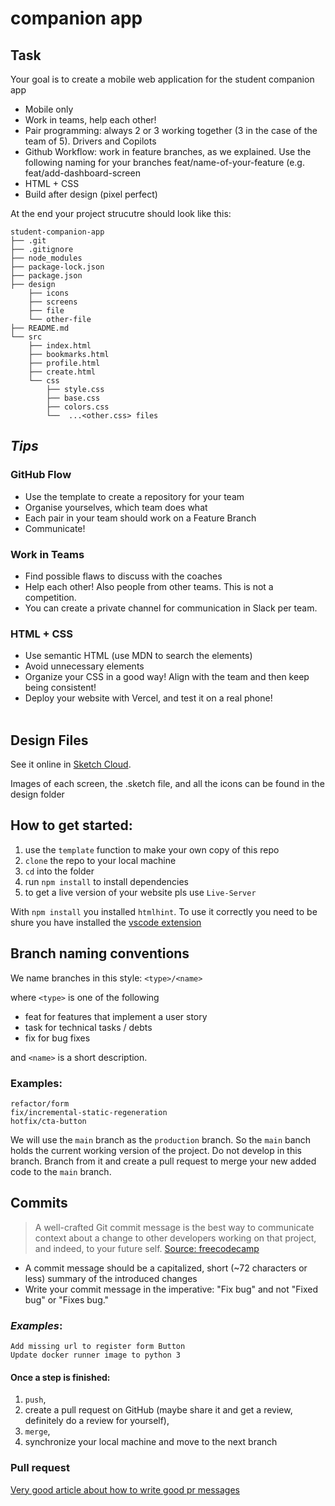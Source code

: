# companion app

## Task

Your goal is to create a mobile web application for the student companion app

- Mobile only
- Work in teams, help each other!
- Pair programming: always 2 or 3 working together (3 in the case of the team of 5). Drivers and Copilots
- Github Workflow: work in feature branches, as we explained. Use the following naming for your branches feat/name-of-your-feature (e.g. feat/add-dashboard-screen
- HTML + CSS
- Build after design (pixel perfect)

At the end your project strucutre should look like this:

```
student-companion-app
├── .git
├── .gitignore
├── node_modules
├── package-lock.json
├── package.json
├── design
    ├── icons
    ├── screens
    ├── file
    └── other-file
├── README.md
└── src
    ├── index.html
    ├── bookmarks.html
    ├── profile.html
    ├── create.html
    └── css
        ├── style.css
        ├── base.css
        ├── colors.css
        └──  ...<other.css> files
```

## _Tips_

### GitHub Flow

- Use the template to create a repository for your team
- Organise yourselves, which team does what
- Each pair in your team should work on a Feature Branch
- Communicate!

### Work in Teams

- Find possible flaws to discuss with the coaches
- Help each other! Also people from other teams. This is not a competition.
- You can create a private channel for communication in Slack per team.

### HTML + CSS

- Use semantic HTML (use MDN to search the elements)
- Avoid unnecessary elements
- Organize your CSS in a good way! Align with the team and then keep being consistent!
- Deploy your website with Vercel, and test it on a real phone!  
  <br>

## Design Files

See it online in [Sketch Cloud](https://www.sketch.com/s/4b6ce9a7-f7b8-4bd1-a5ac-f8a8a924be3e).

Images of each screen, the .sketch file, and all the icons can be found in the design folder

## How to get started:

1. use the `template` function to make your own copy of this repo
1. `clone` the repo to your local machine
1. `cd` into the folder
1. run `npm install` to install dependencies
1. to get a live version of your website pls use `Live-Server`

With `npm install` you installed `htmlhint`. To use it correctly you need to be shure you have installed the [vscode extension](https://marketplace.visualstudio.com/items?itemName=mkaufman.HTMLHint)

## Branch naming conventions

We name branches in this style: `<type>/<name>`

where `<type>` is one of the following

- feat for features that implement a user story
- task for technical tasks / debts
- fix for bug fixes

and `<name>` is a short description.

### Examples:

```
refactor/form
fix/incremental-static-regeneration
hotfix/cta-button
```

We will use the `main` branch as the `production` branch. So the `main` banch holds the current working version of the project. Do not develop in this branch. Branch from it and create a pull request to merge your new added code to the `main` branch.

## Commits

> A well-crafted Git commit message is the best way to communicate context about a change to other developers working on that project, and indeed, to your future self. [Source: freecodecamp](https://www.freecodecamp.org/news/writing-good-commit-messages-a-practical-guide/)

- A commit message should be a capitalized, short (~72 characters or less) summary of the introduced changes
- Write your commit message in the imperative: "Fix bug" and not "Fixed bug" or "Fixes bug."

### _Examples_:

```
Add missing url to register form Button
Update docker runner image to python 3
```

#### Once a step is finished:

1. `push`,
1. create a pull request on GitHub (maybe share it and get a review, definitely do a review for yourself),
1. `merge`,
1. synchronize your local machine and move to the next branch

### Pull request

[Very good article about how to write good pr messages](https://www.atlassian.com/blog/git/written-unwritten-guide-pull-requests)
